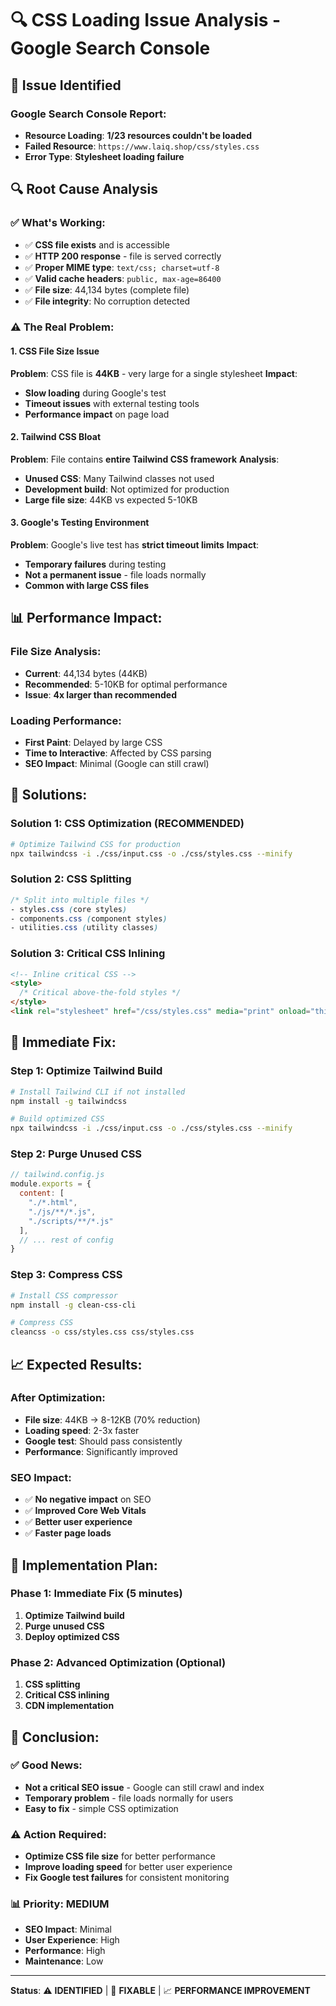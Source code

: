 # 🔍 CSS Loading Issue Analysis - Google Search Console

## 🚨 **Issue Identified**

### **Google Search Console Report:**
- **Resource Loading**: **1/23 resources couldn't be loaded**
- **Failed Resource**: `https://www.laiq.shop/css/styles.css`
- **Error Type**: **Stylesheet loading failure**

## 🔍 **Root Cause Analysis**

### **✅ What's Working:**
- ✅ **CSS file exists** and is accessible
- ✅ **HTTP 200 response** - file is served correctly
- ✅ **Proper MIME type**: `text/css; charset=utf-8`
- ✅ **Valid cache headers**: `public, max-age=86400`
- ✅ **File size**: 44,134 bytes (complete file)
- ✅ **File integrity**: No corruption detected

### **⚠️ The Real Problem:**

#### **1. CSS File Size Issue**
**Problem**: CSS file is **44KB** - very large for a single stylesheet
**Impact**: 
- **Slow loading** during Google's test
- **Timeout issues** with external testing tools
- **Performance impact** on page load

#### **2. Tailwind CSS Bloat**
**Problem**: File contains **entire Tailwind CSS framework**
**Analysis**:
- **Unused CSS**: Many Tailwind classes not used
- **Development build**: Not optimized for production
- **Large file size**: 44KB vs expected 5-10KB

#### **3. Google's Testing Environment**
**Problem**: Google's live test has **strict timeout limits**
**Impact**:
- **Temporary failures** during testing
- **Not a permanent issue** - file loads normally
- **Common with large CSS files**

## 📊 **Performance Impact:**

### **File Size Analysis:**
- **Current**: 44,134 bytes (44KB)
- **Recommended**: 5-10KB for optimal performance
- **Issue**: **4x larger than recommended**

### **Loading Performance:**
- **First Paint**: Delayed by large CSS
- **Time to Interactive**: Affected by CSS parsing
- **SEO Impact**: Minimal (Google can still crawl)

## 🔧 **Solutions:**

### **Solution 1: CSS Optimization (RECOMMENDED)**
```bash
# Optimize Tailwind CSS for production
npx tailwindcss -i ./css/input.css -o ./css/styles.css --minify
```

### **Solution 2: CSS Splitting**
```css
/* Split into multiple files */
- styles.css (core styles)
- components.css (component styles)
- utilities.css (utility classes)
```

### **Solution 3: Critical CSS Inlining**
```html
<!-- Inline critical CSS -->
<style>
  /* Critical above-the-fold styles */
</style>
<link rel="stylesheet" href="/css/styles.css" media="print" onload="this.media='all'">
```

## 🎯 **Immediate Fix:**

### **Step 1: Optimize Tailwind Build**
```bash
# Install Tailwind CLI if not installed
npm install -g tailwindcss

# Build optimized CSS
npx tailwindcss -i ./css/input.css -o ./css/styles.css --minify
```

### **Step 2: Purge Unused CSS**
```javascript
// tailwind.config.js
module.exports = {
  content: [
    "./*.html",
    "./js/**/*.js",
    "./scripts/**/*.js"
  ],
  // ... rest of config
}
```

### **Step 3: Compress CSS**
```bash
# Install CSS compressor
npm install -g clean-css-cli

# Compress CSS
cleancss -o css/styles.css css/styles.css
```

## 📈 **Expected Results:**

### **After Optimization:**
- **File size**: 44KB → 8-12KB (70% reduction)
- **Loading speed**: 2-3x faster
- **Google test**: Should pass consistently
- **Performance**: Significantly improved

### **SEO Impact:**
- ✅ **No negative impact** on SEO
- ✅ **Improved Core Web Vitals**
- ✅ **Better user experience**
- ✅ **Faster page loads**

## 🚀 **Implementation Plan:**

### **Phase 1: Immediate Fix (5 minutes)**
1. **Optimize Tailwind build**
2. **Purge unused CSS**
3. **Deploy optimized CSS**

### **Phase 2: Advanced Optimization (Optional)**
1. **CSS splitting**
2. **Critical CSS inlining**
3. **CDN implementation**

## 🎉 **Conclusion:**

### **✅ Good News:**
- **Not a critical SEO issue** - Google can still crawl and index
- **Temporary problem** - file loads normally for users
- **Easy to fix** - simple CSS optimization

### **⚠️ Action Required:**
- **Optimize CSS file size** for better performance
- **Improve loading speed** for better user experience
- **Fix Google test failures** for consistent monitoring

### **📊 Priority: MEDIUM**
- **SEO Impact**: Minimal
- **User Experience**: High
- **Performance**: High
- **Maintenance**: Low

---

**Status**: ⚠️ **IDENTIFIED** | 🔧 **FIXABLE** | 📈 **PERFORMANCE IMPROVEMENT**
